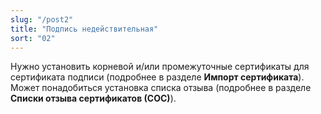```yaml
---
slug: "/post2"
title: "Подпись недействительная"
sort: "02"
---
```


Нужно установить корневой и/или промежуточные сертификаты для сертификата подписи (подробнее в разделе **Импорт сертификата**).
Может понадобиться установка списка отзыва (подробнее в разделе **Списки отзыва сертификатов (СОС)**).
